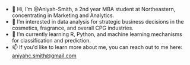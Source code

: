 - 👋 Hi, I’m @Aniyah-Smith, a 2nd year MBA student at Northeastern, concentrating in Marketing and Analytics. 
- 👀 I’m interested in data analysis for strategic business decisions in the cosmetics, fragrance, and overall CPG industries. 
- 🌱 I’m currently learning R, Python, and machine learning mechanisms for classification and prediction. 
- 📫 If you'd like to learn more about me, you can reach out to me here: aniyahc.smith@gmail.com

<!---
Aniyah-Smith/Aniyah-Smith is a ✨ special ✨ repository because its `README.md` (this file) appears on your GitHub profile.
You can click the Preview link to take a look at your changes.
--->
